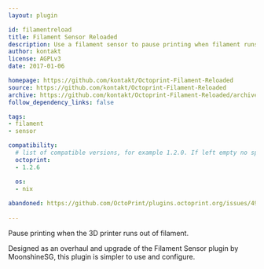 ```yaml
---
layout: plugin

id: filamentreload
title: Filament Sensor Reloaded
description: Use a filament sensor to pause printing when filament runs out.
author: kontakt
license: AGPLv3
date: 2017-01-06

homepage: https://github.com/kontakt/Octoprint-Filament-Reloaded
source: https://github.com/kontakt/Octoprint-Filament-Reloaded
archive: https://github.com/kontakt/Octoprint-Filament-Reloaded/archive/master.zip
follow_dependency_links: false

tags:
- filament
- sensor

compatibility:
  # list of compatible versions, for example 1.2.0. If left empty no specific version requirement will be assumed
  octoprint:
  - 1.2.6

  os:
  - nix
  
abandoned: https://github.com/OctoPrint/plugins.octoprint.org/issues/499
 
---
```

Pause printing when the 3D printer runs out of filament.

Designed as an overhaul and upgrade of the Filament Sensor plugin by MoonshineSG, this plugin is simpler to use and configure.
